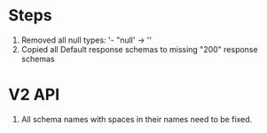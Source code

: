 # Steps

1. Removed all null types: '- "null' -> ''
2. Copied all Default response schemas to missing "200" response schemas

# V2 API

1. All schema names with spaces in their names need to be fixed.